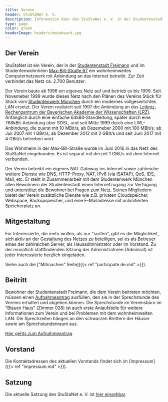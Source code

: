 ```yaml
---
title: Verein
header: StuStaNet e. V.
description: Information über den StuStaNet e. V. in der Studentenstadt Freimann, München
type: page
color: green
headerImage: headers/mainboard.jpg
---
```


## Der Verein
StuStaNet ist ein Verein, der in der [Studentenstadt Freimann](https://stusta.de/) und im Studentenwohnheim [Max-Bill-Straße 67](https://max-bill.de/) ein wohnheimweites Computernetzwerk mit Anbindung an das Internet betreibt. Zur Zeit verbindet das Netz ca. 2.700 Benutzer.

Der Verein baute ab 1996 ein eigenes Netz auf und betrieb es bis 1999. Seit Novemeber 1999 wurde dieses Netz nach den Plänen des Vereins Stück für Stück vom [Studentenwerk München](https://www.studentenwerk-muenchen.de/) durch ein modernes vollgeswitchtes LAN ersetzt. Der Verein realisiert seit 1997 die Anbindung an das [Leibniz-Rechenzentrum der Bayerischen Akademie der Wissenschaften (LRZ)](https://www.lrz.de/). Anfänglich durch eine einfache 64kBit-Standleitung, später durch eine 768kBit-Anbindung über SDSL, und seit Mitte 1999 durch eine LWL-Anbindung, die zuerst mit 10 MBit/s, ab Dezemeber 2000 mit 100 MBit/s, ab Juli 2007 mit 1 GBit/s, ab Dezember 2012 mit 2 GBit/s und seit Juni 2017 mit 4 GBit/s betrieben wird.

Das Wohnheim in der Max-Bill-Straße wurde im Juni 2016 in das Netz des StuStaNet eingebunden. Es ist separat mit derzeit 1 GBit/s mit dem Internet verbunden.

Der Verein betreibt ein eigenes NAT Gateway ins Internet sowie zahlreiche weitere Dienste wie DNS, HTTP-Proxy, NAT, IPv6 (via ISATAP), QoS, IDS, Mail, etc. Er stellt in Zusammenarbeit mit dem Studentenwerk München allen Bewohnern der Studentenstadt einen Internetzugang zur Verfügung und unterstützt die Bewohner bei Fragen zum Netz. Seinen Mitgliedern bietet der Verein zusätzliche Dienste wie z.B. privaten Cloudspeicher, Webspace, Backupspeicher, und eine E-Mailadresse mit unlimitierten Speicherplatz an.

## Mitgestaltung
Für Interessierte, die mehr wollen, als nur "surfen", gibt es die Möglichkeit, sich aktiv an der Gestaltung des Netzes zu beteiligen, sei es als Betreuer eines der zahlreichen Server, als Hausadministrator oder im Vorstand. Zu der monatlich stattfindenden Sitzung der Administratoren (Adminrat) ist jeder Interessierte herzlich eingeladen.

Siehe auch die ["Mitmachen" Seite]({{< ref "participate.de.md" >}}).

## Beitritt
Bewohner der Studentenstadt Freimann, die dem Verein beitreten möchten, müssen einen [Aufnahmeantrag](https://reg.stusta.de/) ausfüllen, den sie in der Sprechstunde des Vereins erhalten und abgeben können. Die Sprechstunde im Vereinsbüro im "Blauen Haus" (Zimmer 028) ist auch erste Anlaufstelle für weitere Informationen zum Verein und bei Problemen mit dem wohnheimweiten LAN. Die Sprechzeiten hängen an den schwarzen Brettern der Häuser sowie am Sprechstundenraum aus.

[Hier gehts zum Aufnahmeantrag](https://reg.stusta.de/).

## Vorstand
Die Kontaktadressen des aktuellen Vorstands findet sich im [Impressum]({{< ref "impressum.md" >}}).

## Satzung
Die aktuelle Satzung des StuStaNet e. V. ist [hier einsehbar](https://vereinsanzeiger.stustanet.de/satzung.pdf).

